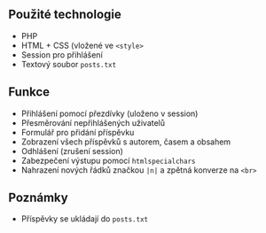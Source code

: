 
## Použité technologie

- PHP
- HTML + CSS (vložené ve `<style>`
- Session pro přihlášení
- Textový soubor `posts.txt`

## Funkce

- Přihlášení pomocí přezdívky (uloženo v session)
- Přesměrování nepřihlášených uživatelů
- Formulář pro přidání příspěvku
- Zobrazení všech příspěvků s autorem, časem a obsahem
- Odhlášení (zrušení session)
- Zabezpečení výstupu pomocí `htmlspecialchars`
- Nahrazení nových řádků značkou `|n|` a zpětná konverze na `<br>`

## Poznámky

- Příspěvky se ukládají do `posts.txt`
